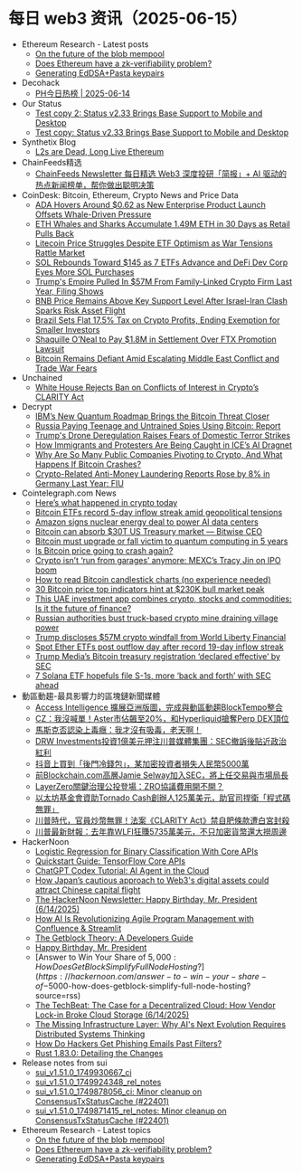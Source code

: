 # 每日 web3 资讯（2025-06-15）

- Ethereum Research - Latest posts
  - [On the future of the blob mempool](https://ethresear.ch/t/on-the-future-of-the-blob-mempool/22613#post_1)
  - [Does Ethereum have a zk-verifiability problem?](https://ethresear.ch/t/does-ethereum-have-a-zk-verifiability-problem/22612#post_1)
  - [Generating EdDSA+Pasta keypairs](https://ethresear.ch/t/generating-eddsa-pasta-keypairs/22610#post_1)
- Decohack
  - [PH今日热榜 | 2025-06-14](https://decohack.com/producthunt-daily-2025-06-14/)
- Our Status
  - [Test copy 2: Status v2.33 Brings Base Support to Mobile and Desktop](https://our.status.im/test-copy-2-status-v2-33-brings-base-support-to-mobile-and-desktop/)
  - [Test copy: Status v2.33 Brings Base Support to Mobile and Desktop](https://our.status.im/test-copy-status-v2-33-brings-base-support-to-mobile-and-desktop/)
- Synthetix Blog
  - [L2s are Dead, Long Live Ethereum](https://blog.synthetix.io/l2s-are-dead-long-live-ethereum/)
- ChainFeeds精选
  - [ChainFeeds Newsletter 每日精选 Web3 深度投研「简报」+ AI 驱动的热点新闻榜单，帮你做出聪明决策](https://substack.chainfeeds.xyz/p/coinbase2025-parafi-capital-ai)
- CoinDesk: Bitcoin, Ethereum, Crypto News and Price Data
  - [ADA Hovers Around $0.62 as New Enterprise Product Launch Offsets Whale-Driven Pressure](https://www.coindesk.com/markets/2025/06/14/ada-holds-usd0-62-as-new-enterprise-product-launch-offsets-whale-driven-pressure)
  - [ETH Whales and Sharks Accumulate 1.49M ETH in 30 Days as Retail Pulls Back](https://www.coindesk.com/markets/2025/06/14/eth-whales-accumulate-1-49m-eth-in-30-days-while-retail-pulls-back)
  - [Litecoin Price Struggles Despite ETF Optimism as War Tensions Rattle Market](https://www.coindesk.com/markets/2025/06/14/litecoin-price-struggles-despite-etf-optimism-as-war-tensions-rattle-market)
  - [SOL Rebounds Toward $145 as 7 ETFs Advance and DeFi Dev Corp Eyes More SOL Purchases](https://www.coindesk.com/markets/2025/06/14/solana-s-sol-rebounds-toward-usd145-backed-by-etf-momentum-and-usd5b-treasury-strategy)
  - [Trump's Empire Pulled In $57M From Family-Linked Crypto Firm Last Year, Filing Shows](https://www.coindesk.com/business/2025/06/14/trump-s-empire-pulled-in-usd57m-from-family-linked-crypto-firm-last-year-filing-shows)
  - [BNB Price Remains Above Key Support Level After Israel-Iran Clash Sparks Risk Asset Flight](https://www.coindesk.com/markets/2025/06/14/bnb-price-remains-above-key-support-level-after-israel-iran-clash-sparks-risk-asset-flight)
  - [Brazil Sets Flat 17.5% Tax on Crypto Profits, Ending Exemption for Smaller Investors](https://www.coindesk.com/markets/2025/06/14/brazil-sets-flat-175-tax-on-crypto-profits-ending-exemption-for-smaller-investors)
  - [Shaquille O’Neal to Pay $1.8M in Settlement Over FTX Promotion Lawsuit](https://www.coindesk.com/markets/2025/06/14/shaquille-oneal-to-pay-18m-in-settlement-over-ftx-promotion-lawsuit)
  - [Bitcoin Remains Defiant Amid Escalating Middle East Conflict and Trade War Fears](https://www.coindesk.com/markets/2025/06/14/bitcoin-remains-defiant-amid-escalating-middle-east-conflict-and-trade-war-fears)
- Unchained
  - [White House Rejects Ban on Conflicts of Interest in Crypto’s CLARITY Act](https://unchainedcrypto.com/white-house-rejects-ban-on-conflicts-of-interest-in-cryptos-clarity-act/)
- Decrypt
  - [IBM’s New Quantum Roadmap Brings the Bitcoin Threat Closer](https://decrypt.co/325183/ibm-quantum-roadmap-brings-blockchain-threat-closer)
  - [Russia Paying Teenage and Untrained Spies Using Bitcoin: Report](https://decrypt.co/325104/russia-paying-teenage-and-untrained-spies-using-bitcoin-report)
  - [Trump's Drone Deregulation Raises Fears of Domestic Terror Strikes](https://decrypt.co/325240/trump-drone-deregulation-raises-fears-domestic-terror-strikes)
  - [How Immigrants and Protesters Are Being Caught in ICE’s AI Dragnet](https://decrypt.co/325003/how-immigrants-and-protesters-are-being-caught-in-ices-ai-dragnet)
  - [Why Are So Many Public Companies Pivoting to Crypto, And What Happens If Bitcoin Crashes?](https://decrypt.co/324911/why-public-pivoting-crypto-what-happens-if-bitcoin-crashes)
  - [Crypto-Related Anti-Money Laundering Reports Rose by 8% in Germany Last Year: FIU](https://decrypt.co/325091/crypto-related-aml-reports-rose-by-8-in-germany-last-year-fiu)
- Cointelegraph.com News
  - [Here’s what happened in crypto today](https://cointelegraph.com/news/what-happened-in-crypto-today?utm_source=rss_feed&utm_medium=rss&utm_campaign=rss_partner_inbound)
  - [Bitcoin ETFs record 5-day inflow streak amid geopolitical tensions](https://cointelegraph.com/news/bitcoin-etfs-5-day-inflow-streak-geopolitical-tensions?utm_source=rss_feed&utm_medium=rss&utm_campaign=rss_partner_inbound)
  - [Amazon signs nuclear energy deal to power AI data centers](https://cointelegraph.com/news/amazon-nuclear-energy-deal-power-ai-centers?utm_source=rss_feed&utm_medium=rss&utm_campaign=rss_partner_inbound)
  - [Bitcoin can absorb $30T US Treasury market — Bitwise CEO](https://cointelegraph.com/news/bitcoin-absorb-30t-treasury-market?utm_source=rss_feed&utm_medium=rss&utm_campaign=rss_partner_inbound)
  - [Bitcoin must upgrade or fall victim to quantum computing in 5 years](https://cointelegraph.com/news/bitcoin-quantum-computing?utm_source=rss_feed&utm_medium=rss&utm_campaign=rss_partner_inbound)
  - [Is Bitcoin price going to crash again?](https://cointelegraph.com/news/is-bitcoin-price-going-to-crash-again?utm_source=rss_feed&utm_medium=rss&utm_campaign=rss_partner_inbound)
  - [Crypto isn’t ‘run from garages’ anymore: MEXC’s Tracy Jin on IPO boom](https://cointelegraph.com/news/crypto-ipos-boom-mexc-coo-insights?utm_source=rss_feed&utm_medium=rss&utm_campaign=rss_partner_inbound)
  - [How to read Bitcoin candlestick charts (no experience needed)](https://cointelegraph.com/news/how-to-read-bitcoin-candlestick-charts?utm_source=rss_feed&utm_medium=rss&utm_campaign=rss_partner_inbound)
  - [30 Bitcoin price top indicators hint at $230K bull market peak](https://cointelegraph.com/news/30-bitcoin-price-top-indicators-hint-at-230k-bull-market-peak?utm_source=rss_feed&utm_medium=rss&utm_campaign=rss_partner_inbound)
  - [This UAE investment app combines crypto, stocks and commodities: Is it the future of finance?](https://cointelegraph.com/explained/this-uae-investment-app-combines-crypto-stocks-and-commodities-is-it-the-future-of-finance?utm_source=rss_feed&utm_medium=rss&utm_campaign=rss_partner_inbound)
  - [Russian authorities bust truck-based crypto mine draining village power](https://cointelegraph.com/news/russia-truck-crypto-mine-buryatia-power-theft?utm_source=rss_feed&utm_medium=rss&utm_campaign=rss_partner_inbound)
  - [Trump discloses $57M crypto windfall from World Liberty Financial](https://cointelegraph.com/news/trump-reports-57m-crypto-income-from-world-liberty-financial?utm_source=rss_feed&utm_medium=rss&utm_campaign=rss_partner_inbound)
  - [Spot Ether ETFs post outflow day after record 19-day inflow streak](https://cointelegraph.com/news/spot-ether-etfs-outflow-day-record-inflow-streak?utm_source=rss_feed&utm_medium=rss&utm_campaign=rss_partner_inbound)
  - [Trump Media’s Bitcoin treasury registration ‘declared effective’ by SEC](https://cointelegraph.com/news/trump-media-bitcoin-treasury-registration-effective-us-sec?utm_source=rss_feed&utm_medium=rss&utm_campaign=rss_partner_inbound)
  - [7 Solana ETF hopefuls file S-1s, more ‘back and forth’ with SEC ahead](https://cointelegraph.com/news/solana-etf-issuers-file-s1-sec-discussions-continue-etf-analyst?utm_source=rss_feed&utm_medium=rss&utm_campaign=rss_partner_inbound)
- 動區動趨-最具影響力的區塊鏈新聞媒體
  - [Access Intelligence 擴展亞洲版圖，完成與動區動趨BlockTempo整合](https://www.blocktempo.com/access-intelligence-elevates-regional-coverage-blocktempo-integration-complete/)
  - [CZ：我沒喊單！Aster市佔飆至20%，和Hyperliquid搶奪Perp DEX頂位](https://www.blocktempo.com/aster-dex-challenges-hyperliquid/)
  - [馬斯克否認染上毒癮：我才沒有吸毒，老天啊！](https://www.blocktempo.com/elon-musk-drug-allegations-response/)
  - [DRW Investments投資1億美元押注川普媒體集團：SEC撤訴後貼近政治紅利](https://www.blocktempo.com/drw-investment-trump-media-bitcoin/)
  - [抖音上買到「後門冷錢包」，某加密投資者損失人民幣5000萬](https://www.blocktempo.com/50-million-rmb-stolen-from-counterfeit-hardware-wallet/)
  - [前Blockchain.com高層Jamie Selway加入SEC，將上任交易與市場局長](https://www.blocktempo.com/sec-adds-crypto-savvy-leaders/)
  - [LayerZero關鍵治理公投登場：ZRO協議費用開不開？](https://www.blocktempo.com/layerzero-second-protocol-fee-vote/)
  - [以太坊基金會資助Tornado Cash創辦人125萬美元，助官司捍衛「程式碼無罪」](https://www.blocktempo.com/ethereum-foundation-backs-roman-storm-defense/)
  - [川普時代，官員炒幣無罪！法案《CLARITY Act》禁自肥條款遭白宮封殺](https://www.blocktempo.com/clarity-act-stalled-by-trump-crypto-conflict/)
  - [川普最新財報：去年靠WLFI狂賺5735萬美元，不只加密貨幣還大撈周邊](https://www.blocktempo.com/trump-crypto-income-financial-disclosure/)
- HackerNoon
  - [Logistic Regression for Binary Classification With Core APIs](https://hackernoon.com/logistic-regression-for-binary-classification-with-core-apis?source=rss)
  - [Quickstart Guide: TensorFlow Core APIs](https://hackernoon.com/quickstart-guide-tensorflow-core-apis?source=rss)
  - [ChatGPT Codex Tutorial: AI Agent in the Cloud](https://hackernoon.com/chatgpt-codex-tutorial-ai-agent-in-the-cloud?source=rss)
  - [How Japan’s cautious approach to Web3's digital assets could attract Chinese capital flight](https://hackernoon.com/how-japans-cautious-approach-to-web3s-digital-assets-could-attract-chinese-capital-flight?source=rss)
  - [The HackerNoon Newsletter: Happy Birthday, Mr. President (6/14/2025)](https://hackernoon.com/6-14-2025-newsletter?source=rss)
  - [How AI Is Revolutionizing Agile Program Management with Confluence & Streamlit](https://hackernoon.com/how-ai-is-revolutionizing-agile-program-management-with-confluence-and-streamlit?source=rss)
  - [The Getblock Theory: A Developers Guide](https://hackernoon.com/the-getblock-theory-a-developers-guide?source=rss)
  - [Happy Birthday, Mr. President](https://hackernoon.com/happy-birthday-mr-president?source=rss)
  - [Answer to Win Your Share of $5,000: How Does GetBlock Simplify Full Node Hosting?](https://hackernoon.com/answer-to-win-your-share-of-$5000-how-does-getblock-simplify-full-node-hosting?source=rss)
  - [The TechBeat: The Case for a Decentralized Cloud:
How Vendor Lock-in Broke Cloud Storage (6/14/2025)](https://hackernoon.com/6-14-2025-techbeat?source=rss)
  - [The Missing Infrastructure Layer: Why AI's Next Evolution Requires Distributed Systems Thinking](https://hackernoon.com/the-missing-infrastructure-layer-why-ais-next-evolution-requires-distributed-systems-thinking?source=rss)
  - [How Do Hackers Get Phishing Emails Past Filters?](https://hackernoon.com/how-do-hackers-get-phishing-emails-past-filters?source=rss)
  - [Rust 1.83.0: Detailing the Changes](https://hackernoon.com/rust-1830-detailing-the-changes?source=rss)
- Release notes from sui
  - [sui_v1.51.0_1749930667_ci](https://github.com/MystenLabs/sui/releases/tag/sui_v1.51.0_1749930667_ci)
  - [sui_v1.51.0_1749924348_rel_notes](https://github.com/MystenLabs/sui/releases/tag/sui_v1.51.0_1749924348_rel_notes)
  - [sui_v1.51.0_1749878056_ci: Minor cleanup on ConsensusTxStatusCache (#22401)](https://github.com/MystenLabs/sui/releases/tag/sui_v1.51.0_1749878056_ci)
  - [sui_v1.51.0_1749871415_rel_notes: Minor cleanup on ConsensusTxStatusCache (#22401)](https://github.com/MystenLabs/sui/releases/tag/sui_v1.51.0_1749871415_rel_notes)
- Ethereum Research - Latest topics
  - [On the future of the blob mempool](https://ethresear.ch/t/on-the-future-of-the-blob-mempool/22613)
  - [Does Ethereum have a zk-verifiability problem?](https://ethresear.ch/t/does-ethereum-have-a-zk-verifiability-problem/22612)
  - [Generating EdDSA+Pasta keypairs](https://ethresear.ch/t/generating-eddsa-pasta-keypairs/22610)
